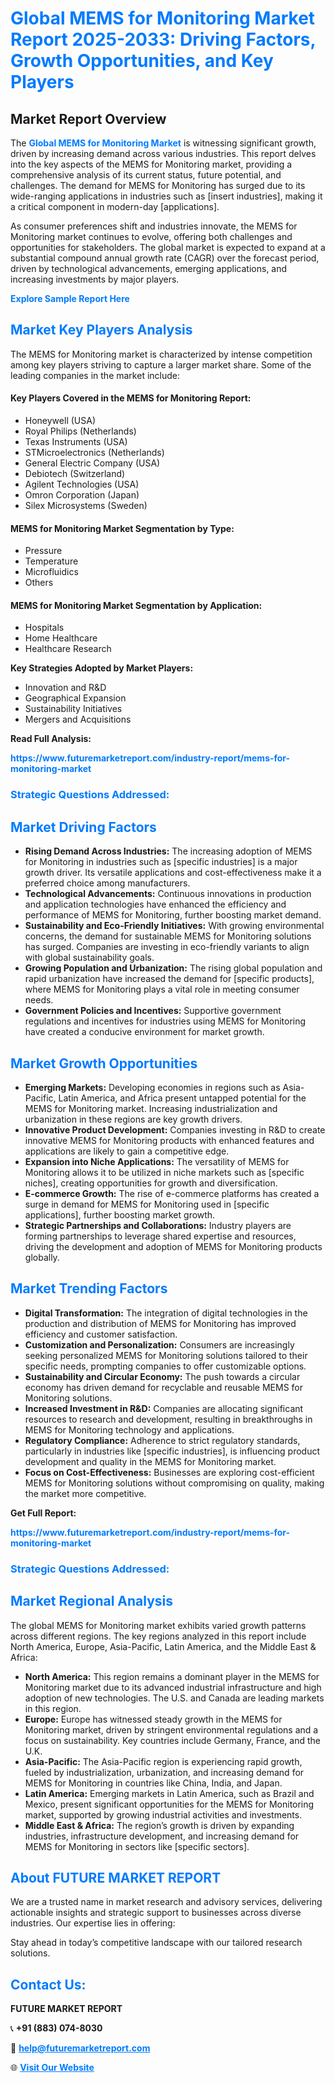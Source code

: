 <h1 style="color: #007BFF;">Global MEMS for Monitoring Market Report 2025-2033: Driving Factors, Growth Opportunities, and Key Players</h1>

<section id="overview">
<h2>Market Report Overview</h2>
<p>The <a href="https://www.futuremarketreport.com/industry-report/mems-for-monitoring-market" style="color: #007BFF; text-decoration: none;"><strong>Global MEMS for Monitoring Market</strong></a> is witnessing significant growth, driven by increasing demand across various industries. This report delves into the key aspects of the MEMS for Monitoring market, providing a comprehensive analysis of its current status, future potential, and challenges. The demand for MEMS for Monitoring has surged due to its wide-ranging applications in industries such as [insert industries], making it a critical component in modern-day [applications].</p>
<p>As consumer preferences shift and industries innovate, the MEMS for Monitoring market continues to evolve, offering both challenges and opportunities for stakeholders. The global market is expected to expand at a substantial compound annual growth rate (CAGR) over the forecast period, driven by technological advancements, emerging applications, and increasing investments by major players.</p>
</section>

<section id="overview">
<p><a href="https://www.futuremarketreport.com/request-sample/reportId=37201" style="color: #007BFF; text-decoration: none;"><strong>Explore Sample Report Here</strong></a></p>
</section>

<section id="key-players">
<h2 style="color: #007BFF;">Market Key Players Analysis</h2>
<p>The MEMS for Monitoring market is characterized by intense competition among key players striving to capture a larger market share. Some of the leading companies in the market include:</p>
<h4>Key Players Covered in the MEMS for Monitoring Report:</h4>
<ul><li>Honeywell (USA)</li><li>Royal Philips (Netherlands)</li><li>Texas Instruments (USA)</li><li>STMicroelectronics (Netherlands)</li><li>General Electric Company (USA)</li><li>Debiotech (Switzerland)</li><li>Agilent Technologies (USA)</li><li>Omron Corporation (Japan)</li><li>Silex Microsystems (Sweden)</li></ul>
<h4>MEMS for Monitoring Market Segmentation by Type:</h4>
<ul><li>Pressure</li><li>Temperature</li><li>Microfluidics</li><li>Others</li></ul>

<h4>MEMS for Monitoring Market Segmentation by Application:</h4>
<ul><li>Hospitals</li><li>Home Healthcare</li><li>Healthcare Research</li></ul>
<p><strong>Key Strategies Adopted by Market Players:</strong></p>
<ul>
<li>Innovation and R&D</li>
<li>Geographical Expansion</li>
<li>Sustainability Initiatives</li>
<li>Mergers and Acquisitions</li>
</ul>
</section>

<section>
<p><strong>Read Full Analysis: </strong></p><a href="https://www.futuremarketreport.com/industry-report/mems-for-monitoring-market" style="color: #007BFF; text-decoration: none;"><strong>https://www.futuremarketreport.com/industry-report/mems-for-monitoring-market</strong></a>
<h3 style="color: #007BFF;">Strategic Questions Addressed:</h3>
</section>

<section id="driving-factors">
<h2 style="color: #007BFF;">Market Driving Factors</h2>
<ul>
<li><strong>Rising Demand Across Industries:</strong> The increasing adoption of MEMS for Monitoring in industries such as [specific industries] is a major growth driver. Its versatile applications and cost-effectiveness make it a preferred choice among manufacturers.</li>
<li><strong>Technological Advancements:</strong> Continuous innovations in production and application technologies have enhanced the efficiency and performance of MEMS for Monitoring, further boosting market demand.</li>
<li><strong>Sustainability and Eco-Friendly Initiatives:</strong> With growing environmental concerns, the demand for sustainable MEMS for Monitoring solutions has surged. Companies are investing in eco-friendly variants to align with global sustainability goals.</li>
<li><strong>Growing Population and Urbanization:</strong> The rising global population and rapid urbanization have increased the demand for [specific products], where MEMS for Monitoring plays a vital role in meeting consumer needs.</li>
<li><strong>Government Policies and Incentives:</strong> Supportive government regulations and incentives for industries using MEMS for Monitoring have created a conducive environment for market growth.</li>
</ul>
</section>

<section id="growth-opportunities">
<h2 style="color: #007BFF;">Market Growth Opportunities</h2>
<ul>
<li><strong>Emerging Markets:</strong> Developing economies in regions such as Asia-Pacific, Latin America, and Africa present untapped potential for the MEMS for Monitoring market. Increasing industrialization and urbanization in these regions are key growth drivers.</li>
<li><strong>Innovative Product Development:</strong> Companies investing in R&D to create innovative MEMS for Monitoring products with enhanced features and applications are likely to gain a competitive edge.</li>
<li><strong>Expansion into Niche Applications:</strong> The versatility of MEMS for Monitoring allows it to be utilized in niche markets such as [specific niches], creating opportunities for growth and diversification.</li>
<li><strong>E-commerce Growth:</strong> The rise of e-commerce platforms has created a surge in demand for MEMS for Monitoring used in [specific applications], further boosting market growth.</li>
<li><strong>Strategic Partnerships and Collaborations:</strong> Industry players are forming partnerships to leverage shared expertise and resources, driving the development and adoption of MEMS for Monitoring products globally.</li>
</ul>
</section>

<section id="trending-factors">
<h2 style="color: #007BFF;">Market Trending Factors</h2>
<ul>
<li><strong>Digital Transformation:</strong> The integration of digital technologies in the production and distribution of MEMS for Monitoring has improved efficiency and customer satisfaction.</li>
<li><strong>Customization and Personalization:</strong> Consumers are increasingly seeking personalized MEMS for Monitoring solutions tailored to their specific needs, prompting companies to offer customizable options.</li>
<li><strong>Sustainability and Circular Economy:</strong> The push towards a circular economy has driven demand for recyclable and reusable MEMS for Monitoring solutions.</li>
<li><strong>Increased Investment in R&D:</strong> Companies are allocating significant resources to research and development, resulting in breakthroughs in MEMS for Monitoring technology and applications.</li>
<li><strong>Regulatory Compliance:</strong> Adherence to strict regulatory standards, particularly in industries like [specific industries], is influencing product development and quality in the MEMS for Monitoring market.</li>
<li><strong>Focus on Cost-Effectiveness:</strong> Businesses are exploring cost-efficient MEMS for Monitoring solutions without compromising on quality, making the market more competitive.</li>
</ul>
</section>

<section>
<p><strong>Get Full Report: </strong></p><a href="https://www.futuremarketreport.com/industry-report/mems-for-monitoring-market" style="color: #007BFF; text-decoration: none;"><strong>https://www.futuremarketreport.com/industry-report/mems-for-monitoring-market</strong></a>
<h3 style="color: #007BFF;">Strategic Questions Addressed:</h3>
</section>


<section id="regional-analysis">
<h2 style="color: #007BFF;">Market Regional Analysis</h2>
<p>The global MEMS for Monitoring market exhibits varied growth patterns across different regions. The key regions analyzed in this report include North America, Europe, Asia-Pacific, Latin America, and the Middle East & Africa:</p>
<ul>
<li><strong>North America:</strong> This region remains a dominant player in the MEMS for Monitoring market due to its advanced industrial infrastructure and high adoption of new technologies. The U.S. and Canada are leading markets in this region.</li>
<li><strong>Europe:</strong> Europe has witnessed steady growth in the MEMS for Monitoring market, driven by stringent environmental regulations and a focus on sustainability. Key countries include Germany, France, and the U.K.</li>
<li><strong>Asia-Pacific:</strong> The Asia-Pacific region is experiencing rapid growth, fueled by industrialization, urbanization, and increasing demand for MEMS for Monitoring in countries like China, India, and Japan.</li>
<li><strong>Latin America:</strong> Emerging markets in Latin America, such as Brazil and Mexico, present significant opportunities for the MEMS for Monitoring market, supported by growing industrial activities and investments.</li>
<li><strong>Middle East & Africa:</strong> The region’s growth is driven by expanding industries, infrastructure development, and increasing demand for MEMS for Monitoring in sectors like [specific sectors].</li>
</ul>
</section>

<footer>
<h2 style="color: #007BFF;">About FUTURE MARKET REPORT</h2>
<p>We are a trusted name in market research and advisory services, delivering actionable insights and strategic support to businesses across diverse industries. Our expertise lies in offering:</p>

<p>Stay ahead in today’s competitive landscape with our tailored research solutions.</p>

<h2 style="color: #007BFF;">Contact Us:</h2>
<p><strong>FUTURE MARKET REPORT</strong></p>
<p>📞 <strong>+91 (883) 074-8030</strong></p>
<p>📧 <strong><a href="mailto:help@futuremarketreport.com" style="color: #007BFF;">help@futuremarketreport.com</a></strong></p>
<p>🌐 <strong><a href="https://www.futuremarketreport.com/" style="color: #007BFF;">Visit Our Website</a></strong></p>
</footer>